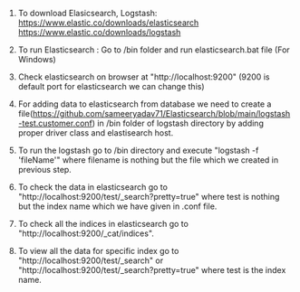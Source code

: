 1. To  download Elasicsearch, Logstash:
  https://www.elastic.co/downloads/elasticsearch
  https://www.elastic.co/downloads/logstash

2. To run Elasticsearch :
  Go to /bin folder and run elasticsearch.bat file (For Windows)

3. Check elasticsearch on browser at "http://localhost:9200" (9200 is default port for elasticsearch we can change this)

4. For adding data to elasticsearch from database we need to create a file(https://github.com/sameeryadav71/Elasticsearch/blob/main/logstash-test.customer.conf) in /bin folder of    logstash directory by adding proper driver class and elastisearch host.

5. To run the logstash go to /bin directory and execute "logstash -f 'fileName'" where filename is nothing but the file which we created in previous step.

6. To check the data in elasticsearch go to "http://localhost:9200/test/_search?pretty=true" where test is nothing but the index name which we have given in .conf file.

7. To check all the indices in elasticsearch go to "http://localhost:9200/_cat/indices".

8. To view all the data for specific index go to "http://localhost:9200/test/_search" or "http://localhost:9200/test/_search?pretty=true" where test is the index name.
